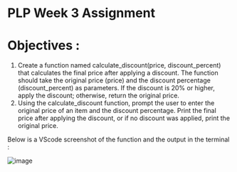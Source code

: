# PLP Week 3 Assignment
# Objectives : 

1. Create a function named calculate_discount(price, discount_percent) that calculates the final price after applying a discount. The function should take the original price (price) and the discount percentage (discount_percent) as parameters. If the discount is 20% or higher, apply the discount; otherwise, return the original price.
2. Using the calculate_discount function, prompt the user to enter the original price of an item and the discount percentage. Print the final price after applying the discount, or if no discount was applied, print the original price.

Below is a VScode  screenshot of the function and the output in the terminal : 

![image](https://github.com/user-attachments/assets/f3f18d4c-32db-49f7-b43c-2efac8c37ca1)
